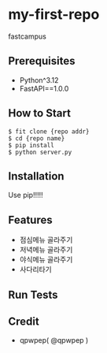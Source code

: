 # my-first-repo
fastcampus

## Prerequisites

- Python^3.12
- FastAPI==1.0.0

## How to Start

```shell
$ fit clone {repo addr}
$ cd {repo name}
$ pip install
$ python server.py
```

## Installation

Use pip!!!!!

## Features

- 점심메뉴 골라주기
- 저녁메뉴 골라주기
- 야식메뉴 골라주기
- 사다리타기

## Run Tests

## Credit

- qpwpep( @qpwpep )
